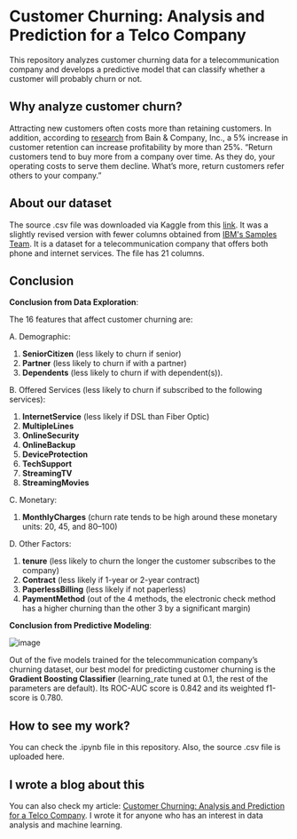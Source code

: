 # Customer Churning: Analysis and Prediction for a Telco Company
This repository analyzes customer churning data for a telecommunication company and develops a predictive model that can classify whether a customer will probably churn or not.

## Why analyze customer churn?
Attracting new customers often costs more than retaining customers. In addition, according to [research](https://media.bain.com/Images/BB_Prescription_cutting_costs.pdf) from Bain & Company, Inc., a 5% increase in customer retention can increase profitability by more than 25%. “Return customers tend to buy more from a company over time. As they do, your operating costs to serve them decline. What’s more, return customers refer others to your company.”

## About our dataset
The source .csv file was downloaded via Kaggle from this [link](https://www.kaggle.com/datasets/blastchar/telco-customer-churn). It was a slightly revised version with fewer columns obtained from [IBM's Samples Team](https://community.ibm.com/community/user/businessanalytics/blogs/steven-macko/2019/07/11/telco-customer-churn-1113). It is a dataset for a telecommunication company that offers both phone and internet services. The file has 21 columns.

## Conclusion
__Conclusion from Data Exploration__:

The 16 features that affect customer churning are:

A. Demographic:

1. __SeniorCitizen__ (less likely to churn if senior)
2. __Partner__ (less likely to churn if with a partner)
3. __Dependents__ (less likely to churn if with dependent(s)).
   
B. Offered Services (less likely to churn if subscribed to the following services):

1. __InternetService__ (less likely if DSL than Fiber Optic)
2. __MultipleLines__
3. __OnlineSecurity__
4. __OnlineBackup__
5. __DeviceProtection__
6. __TechSupport__
7. __StreamingTV__
8. __StreamingMovies__

C. Monetary:

1. __MonthlyCharges__ (churn rate tends to be high around these monetary units: 20, 45, and 80–100)

D. Other Factors:

1. __tenure__ (less likely to churn the longer the customer subscribes to the company)
2. __Contract__ (less likely if 1-year or 2-year contract)
3. __PaperlessBilling__ (less likely if not paperless)
4. __PaymentMethod__ (out of the 4 methods, the electronic check method has a higher churning than the other 3 by a significant margin)

__Conclusion from Predictive Modeling__:

![image](https://github.com/marvin-rubia/Customer-Churning-Analysis-and-Prediction/assets/140475770/3afd524b-8376-47fb-b1c2-419668d4b013)

Out of the five models trained for the telecommunication company’s churning dataset, our best model for predicting customer churning is the __Gradient Boosting Classifier__ (learning_rate tuned at 0.1, the rest of the parameters are default). Its ROC-AUC score is 0.842 and its weighted f1-score is 0.780.

## How to see my work?
You can check the .ipynb file in this repository. Also, the source .csv file is uploaded here.

## I wrote a blog about this
You can also check my article: [Customer Churning: Analysis and Prediction for a Telco Company](https://marvinrubia.medium.com/customer-churning-analysis-and-prediction-for-a-telco-company-9c6bbafa34b3). I wrote it for anyone who has an interest in data analysis and machine learning. 
